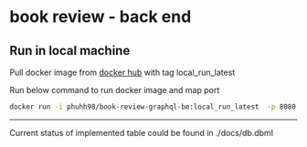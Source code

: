 # book review - back end

## Run in local machine

Pull docker image from [docker hub](https://hub.docker.com/repository/docker/phuhh98/book-review-graphql-be/tags?page=1&ordering=last_updated) with tag local_run_latest

Run below command to run docker image and map port

```bash
docker run -i phuhh98/book-review-graphql-be:local_run_latest  -p 8080:8080
```

---

Current status of implemented table could be found in ./docs/db.dbml
